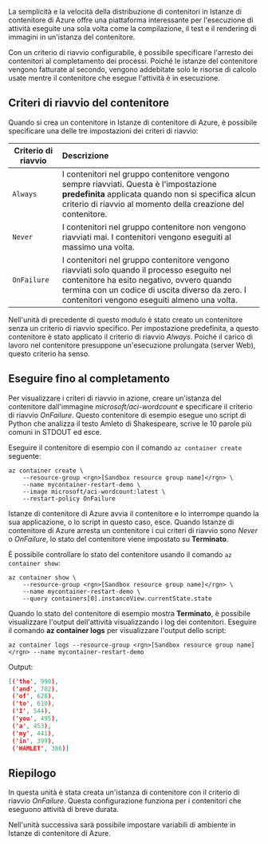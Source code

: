 La semplicità e la velocità della distribuzione di contenitori in Istanze di contenitore di Azure offre una piattaforma interessante per l'esecuzione di attività eseguite una sola volta come la compilazione, il test e il rendering di immagini in un'istanza del contenitore.

Con un criterio di riavvio configurabile, è possibile specificare l'arresto dei contenitori al completamento dei processi. Poiché le istanze del contenitore vengono fatturate al secondo, vengono addebitate solo le risorse di calcolo usate mentre il contenitore che esegue l'attività è in esecuzione.

## <a name="container-restart-policies"></a>Criteri di riavvio del contenitore

Quando si crea un contenitore in Istanze di contenitore di Azure, è possibile specificare una delle tre impostazioni dei criteri di riavvio:

| Criterio di riavvio   | Descrizione |
| ---------------- | :---------- |
| `Always` | I contenitori nel gruppo contenitore vengono sempre riavviati. Questa è l'impostazione **predefinita** applicata quando non si specifica alcun criterio di riavvio al momento della creazione del contenitore. |
| `Never` | I contenitori nel gruppo contenitore non vengono riavviati mai. I contenitori vengono eseguiti al massimo una volta. |
| `OnFailure` | I contenitori nel gruppo contenitore vengono riavviati solo quando il processo eseguito nel contenitore ha esito negativo, ovvero quando termina con un codice di uscita diverso da zero. I contenitori vengono eseguiti almeno una volta. |

Nell'unità di precedente di questo modulo è stato creato un contenitore senza un criterio di riavvio specifico. Per impostazione predefinita, a questo contenitore è stato applicato il criterio di riavvio *Always*. Poiché il carico di lavoro nel contenitore presuppone un'esecuzione prolungata (server Web), questo criterio ha senso.

## <a name="run-to-completion"></a>Eseguire fino al completamento

Per visualizzare i criteri di riavvio in azione, creare un'istanza del contenitore dall'immagine *microsoft/aci-wordcount* e specificare il criterio di riavvio *OnFailure*. Questo contenitore di esempio esegue uno script di Python che analizza il testo Amleto di Shakespeare, scrive le 10 parole più comuni in STDOUT ed esce.

Eseguire il contenitore di esempio con il comando `az container create` seguente:

```azurecli
az container create \
    --resource-group <rgn>[Sandbox resource group name]</rgn> \
    --name mycontainer-restart-demo \
    --image microsoft/aci-wordcount:latest \
    --restart-policy OnFailure
```

Istanze di contenitore di Azure avvia il contenitore e lo interrompe quando la sua applicazione, o lo script in questo caso, esce. Quando Istanze di contenitore di Azure arresta un contenitore i cui criteri di riavvio sono *Never* o *OnFailure*, lo stato del contenitore viene impostato su **Terminato**.

È possibile controllare lo stato del contenitore usando il comando `az container show`:

```azurecli
az container show \
    --resource-group <rgn>[Sandbox resource group name]</rgn> \
    --name mycontainer-restart-demo \
    --query containers[0].instanceView.currentState.state
```

Quando lo stato del contenitore di esempio mostra **Terminato**, è possibile visualizzare l'output dell'attività visualizzando i log dei contenitori. Eseguire il comando **az container logs** per visualizzare l'output dello script:

```azurecli
az container logs --resource-group <rgn>[Sandbox resource group name]</rgn> --name mycontainer-restart-demo
```

Output:

```json
[('the', 990),
 ('and', 702),
 ('of', 628),
 ('to', 610),
 ('I', 544),
 ('you', 495),
 ('a', 453),
 ('my', 441),
 ('in', 399),
 ('HAMLET', 386)]
```

## <a name="summary"></a>Riepilogo

In questa unità è stata creata un'istanza di contenitore con il criterio di riavvio *OnFailure*. Questa configurazione funziona per i contenitori che eseguono attività di breve durata.

Nell'unità successiva sarà possibile impostare variabili di ambiente in Istanze di contenitore di Azure.
